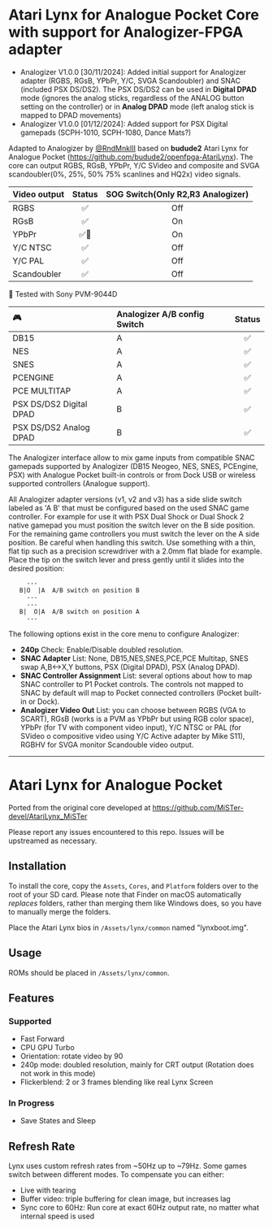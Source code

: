 # Atari Lynx for Analogue Pocket Core with support for Analogizer-FPGA adapter
* Analogizer V1.0.0 [30/11/2024]: Added initial support for Analogizer adapter (RGBS, RGsB,   YPbPr, Y/C, SVGA Scandoubler) and SNAC (included PSX DS/DS2). The PSX DS/DS2
  can be used in **Digital DPAD** mode (ignores the analog sticks, regardless of the ANALOG button setting on the controller) or in **Analog DPAD** mode (left analog stick is mapped to DPAD movements)
* Analogizer V1.0.0 [01/12/2024]: Added support for PSX Digital gamepads (SCPH-1010, SCPH-1080, Dance Mats?) 
  
Adapted to Analogizer by [@RndMnkIII](https://github.com/RndMnkIII) based on **budude2** Atari Lynx for Analogue Pocket (https://github.com/budude2/openfpga-AtariLynx).
The core can output RGBS, RGsB, YPbPr, Y/C SVideo and composite and SVGA scandoubler(0%, 25%, 50% 75% scanlines and HQ2x) video signals. 

| Video output | Status | SOG Switch(Only R2,R3 Analogizer) |
| :----------- | :----: | :-------------------------------: |     
| RGBS         |  ✅    |     Off                           |
| RGsB         |  ✅    |     On                            |
| YPbPr        |  ✅🔹  |     On                            |
| Y/C NTSC     |  ✅    |     Off                           |
| Y/C PAL      |  ✅    |     Off                           |
| Scandoubler  |  ✅    |     Off                           |

🔹 Tested with Sony PVM-9044D

| :video_game:            | Analogizer A/B config Switch | Status |
| :---------------------- | :--------------------------- | :----: |
| DB15                    | A                            |  ✅    |
| NES                     | A                            |  ✅    |
| SNES                    | A                            |  ✅    |
| PCENGINE                | A                            |  ✅    |
| PCE MULTITAP            | A                            |  ✅    |
| PSX DS/DS2 Digital DPAD | B                            |  ✅    |
| PSX DS/DS2 Analog  DPAD | B                            |  ✅    |

The Analogizer interface allow to mix game inputs from compatible SNAC gamepads supported by Analogizer (DB15 Neogeo, NES, SNES, PCEngine, PSX) with Analogue Pocket built-in controls or from Dock USB or wireless supported controllers (Analogue support).

All Analogizer adapter versions (v1, v2 and v3) has a side slide switch labeled as 'A B' that must be configured based on the used SNAC game controller.
For example for use it with PSX Dual Shock or Dual Shock 2 native gamepad you must position the switch lever on the B side position. For the remaining
game controllers you must switch the lever on the A side position. 
Be careful when handling this switch. Use something with a thin, flat tip such as a precision screwdriver with a 2.0mm flat blade for example. Place the tip on the switch lever and press gently until it slides into the desired position:
```
     ---
   B|O  |A  A/B switch on position B
     ---   
     ---
   B|  O|A  A/B switch on position A
     ---
``` 

The following options exist in the core menu to configure Analogizer:
* **240p** Check: Enable/Disable doubled resolution.
* **SNAC Adapter** List: None, DB15,NES,SNES,PCE,PCE Multitap, SNES swap A,B<->X,Y buttons, PSX (Digital DPAD), PSX (Analog DPAD).
* **SNAC Controller Assignment** List: several options about how to map SNAC controller to P1 Pocket controls. The controls not mapped to SNAC by default will map to Pocket connected controllers (Pocket built-in or Dock).
* **Analogizer Video Out** List: you can choose between RGBS (VGA to SCART), RGsB (works is a PVM as YPbPr but using RGB color space), YPbPr (for TV with component video input),
Y/C NTSC or PAL (for SVideo o compositive video using Y/C Active adapter by Mike S11), RGBHV for SVGA monitor Scandouble video output.

-----------------------------------------------------------------------------------------------------

# Atari Lynx for Analogue Pocket
Ported from the original core developed at https://github.com/MiSTer-devel/AtariLynx_MiSTer

Please report any issues encountered to this repo. Issues will be upstreamed as necessary.

## Installation
To install the core, copy the `Assets`, `Cores`, and `Platform` folders over to the root of your SD card. Please note that Finder on macOS automatically _replaces_ folders, rather than merging them like Windows does, so you have to manually merge the folders.

Place the Atari Lynx bios in `/Assets/lynx/common` named "lynxboot.img".

## Usage
ROMs should be placed in `/Assets/lynx/common`.

## Features

### Supported
* Fast Forward
* CPU GPU Turbo
* Orientation: rotate video by 90
* 240p mode: doubled resolution, mainly for CRT output (Rotation does not work in this mode)
* Flickerblend: 2 or 3 frames blending like real Lynx Screen

### In Progress
* Save States and Sleep

## Refresh Rate
Lynx uses custom refresh rates from ~50Hz up to ~79Hz. Some games switch between different modes. To compensate you can either:
* Live with tearing
* Buffer video: triple buffering for clean image, but increases lag
* Sync core to 60Hz: Run core at exact 60Hz output rate, no matter what internal speed is used
